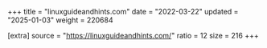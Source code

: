 +++
title = "linuxguideandhints.com"
date = "2022-03-22"
updated = "2025-01-03"
weight = 220684

[extra]
source = "https://linuxguideandhints.com/"
ratio = 12
size = 216
+++
